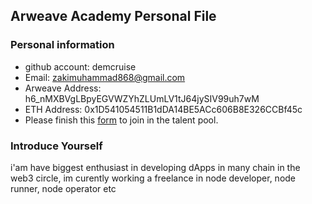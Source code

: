 ## Arweave Academy Personal File

### Personal information

- github account: demcruise
- Email: zakimuhammad868@gmail.com
- Arweave Address: h6_nMXBVgLBpyEGVWZYhZLUmLV1tJ64jySIV99uh7wM
- ETH Address: 0x1D541054511B1dDA14BE5ACc606B8E326CCBf45c
- Please finish this [form](https://docs.google.com/forms/d/e/1FAIpQLSfWA5fIIcBgmRppm3jNz5vmf9Mai_QMVil-2pO4r7YKn_Zhtw/viewform?usp=sf_link) to join in the talent pool.

### Introduce Yourself
 i'am have biggest enthusiast in developing dApps in many chain in the web3 circle, im curently working a freelance in node developer, node runner, node operator etc